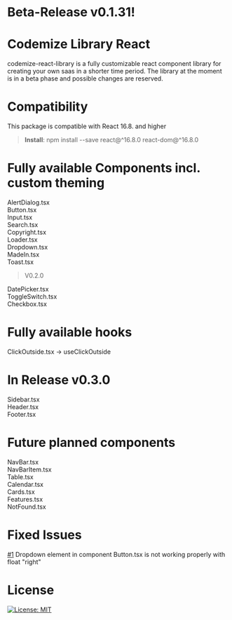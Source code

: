 # Beta-Release v0.1.31!

# Codemize Library React
codemize-react-library is a fully customizable react component library for creating your own saas in a shorter time period.
The library at the moment is in a beta phase and possible changes are reserved. 

# Compatibility
This package is compatible with React 16.8. and higher
> **Install**: npm install --save react@^16.8.0 react-dom@^16.8.0

# Fully available Components incl. custom theming
AlertDialog.tsx <br />
Button.tsx <br />
Input.tsx <br />
Search.tsx <br />
Copyright.tsx <br />
Loader.tsx <br />
Dropdown.tsx <br />
MadeIn.tsx <br />
Toast.tsx <br />

> V0.2.0
 
DatePicker.tsx <br />
ToggleSwitch.tsx <br />
Checkbox.tsx

# Fully available hooks 
ClickOutside.tsx -> useClickOutside 

# In Release v0.3.0
Sidebar.tsx <br />
Header.tsx <br />
Footer.tsx

# Future planned components
NavBar.tsx <br />
NavBarItem.tsx <br />
Table.tsx <br />
Calendar.tsx <br />
Cards.tsx <br />
Features.tsx <br />
NotFound.tsx

# Fixed Issues
[#1](https://github.com/mstoeckli/codemize-library-react/issues/1) Dropdown element in component Button.tsx is not working properly with float "right"

# License
[![License: MIT](https://img.shields.io/badge/License-MIT-yellow.svg)](https://opensource.org/licenses/MIT)